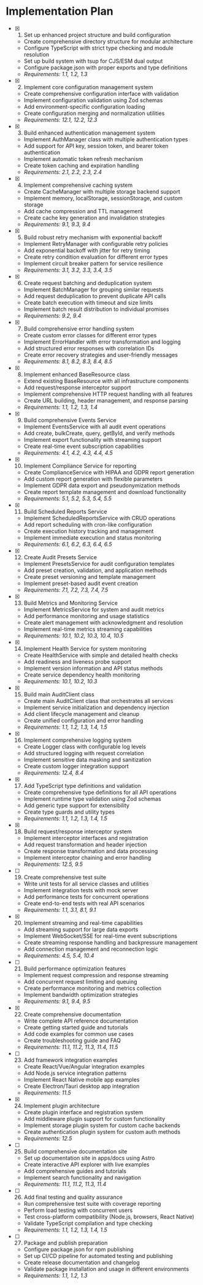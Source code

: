 # Implementation Plan

- [x] 1. Set up enhanced project structure and build configuration
  - Create comprehensive directory structure for modular architecture
  - Configure TypeScript with strict type checking and module resolution
  - Set up build system with tsup for CJS/ESM dual output
  - Configure package.json with proper exports and type definitions
  - _Requirements: 1.1, 1.2, 1.3_

- [x] 2. Implement core configuration management system
  - Create comprehensive configuration interface with validation
  - Implement configuration validation using Zod schemas
  - Add environment-specific configuration loading
  - Create configuration merging and normalization utilities
  - _Requirements: 12.1, 12.2, 12.3_

- [x] 3. Build enhanced authentication management system
  - Implement AuthManager class with multiple authentication types
  - Add support for API key, session token, and bearer token authentication
  - Implement automatic token refresh mechanism
  - Create token caching and expiration handling
  - _Requirements: 2.1, 2.2, 2.3, 2.4_

- [x] 4. Implement comprehensive caching system
  - Create CacheManager with multiple storage backend support
  - Implement memory, localStorage, sessionStorage, and custom storage
  - Add cache compression and TTL management
  - Create cache key generation and invalidation strategies
  - _Requirements: 9.1, 9.3, 9.4_

- [x] 5. Build robust retry mechanism with exponential backoff
  - Implement RetryManager with configurable retry policies
  - Add exponential backoff with jitter for retry timing
  - Create retry condition evaluation for different error types
  - Implement circuit breaker pattern for service resilience
  - _Requirements: 3.1, 3.2, 3.3, 3.4, 3.5_

- [x] 6. Create request batching and deduplication system
  - Implement BatchManager for grouping similar requests
  - Add request deduplication to prevent duplicate API calls
  - Create batch execution with timeout and size limits
  - Implement batch result distribution to individual promises
  - _Requirements: 9.2, 9.4_

- [x] 7. Build comprehensive error handling system
  - Create custom error classes for different error types
  - Implement ErrorHandler with error transformation and logging
  - Add structured error responses with correlation IDs
  - Create error recovery strategies and user-friendly messages
  - _Requirements: 8.1, 8.2, 8.3, 8.4, 8.5_

- [x] 8. Implement enhanced BaseResource class
  - Extend existing BaseResource with all infrastructure components
  - Add request/response interceptor support
  - Implement comprehensive HTTP request handling with all features
  - Create URL building, header management, and response parsing
  - _Requirements: 1.1, 1.2, 1.3, 1.4_

- [x] 9. Build comprehensive Events Service
  - Implement EventsService with all audit event operations
  - Add create, bulkCreate, query, getById, and verify methods
  - Implement export functionality with streaming support
  - Create real-time event subscription capabilities
  - _Requirements: 4.1, 4.2, 4.3, 4.4, 4.5_

- [x] 10. Implement Compliance Service for reporting
  - Create ComplianceService with HIPAA and GDPR report generation
  - Add custom report generation with flexible parameters
  - Implement GDPR data export and pseudonymization methods
  - Create report template management and download functionality
  - _Requirements: 5.1, 5.2, 5.3, 5.4, 5.5_

- [x] 11. Build Scheduled Reports Service
  - Implement ScheduledReportsService with CRUD operations
  - Add report scheduling with cron-like configuration
  - Create execution history tracking and management
  - Implement immediate execution and status monitoring
  - _Requirements: 6.1, 6.2, 6.3, 6.4, 6.5_

- [x] 12. Create Audit Presets Service
  - Implement PresetsService for audit configuration templates
  - Add preset creation, validation, and application methods
  - Create preset versioning and template management
  - Implement preset-based audit event creation
  - _Requirements: 7.1, 7.2, 7.3, 7.4, 7.5_

- [x] 13. Build Metrics and Monitoring Service
  - Implement MetricsService for system and audit metrics
  - Add performance monitoring and usage statistics
  - Create alert management with acknowledgment and resolution
  - Implement real-time metrics streaming capabilities
  - _Requirements: 10.1, 10.2, 10.3, 10.4, 10.5_

- [x] 14. Implement Health Service for system monitoring
  - Create HealthService with simple and detailed health checks
  - Add readiness and liveness probe support
  - Implement version information and API status methods
  - Create service dependency health monitoring
  - _Requirements: 10.1, 10.2, 10.3_

- [x] 15. Build main AuditClient class
  - Create main AuditClient class that orchestrates all services
  - Implement service initialization and dependency injection
  - Add client lifecycle management and cleanup
  - Create unified configuration and error handling
  - _Requirements: 1.1, 1.2, 1.3, 1.4, 1.5_

- [x] 16. Implement comprehensive logging system
  - Create Logger class with configurable log levels
  - Add structured logging with request correlation
  - Implement sensitive data masking and sanitization
  - Create custom logger integration support
  - _Requirements: 12.4, 8.4_

- [x] 17. Add TypeScript type definitions and validation
  - Create comprehensive type definitions for all API operations
  - Implement runtime type validation using Zod schemas
  - Add generic type support for extensibility
  - Create type guards and utility types
  - _Requirements: 1.1, 1.2, 1.3, 1.4, 1.5_

- [x] 18. Build request/response interceptor system
  - Implement interceptor interfaces and registration
  - Add request transformation and header injection
  - Create response transformation and data processing
  - Implement interceptor chaining and error handling
  - _Requirements: 12.5, 9.5_

- [ ] 19. Create comprehensive test suite
  - Write unit tests for all service classes and utilities
  - Implement integration tests with mock server
  - Add performance tests for concurrent operations
  - Create end-to-end tests with real API scenarios
  - _Requirements: 1.1, 3.1, 8.1, 9.1_

- [x] 20. Implement streaming and real-time capabilities
  - Add streaming support for large data exports
  - Implement WebSocket/SSE for real-time event subscriptions
  - Create streaming response handling and backpressure management
  - Add connection management and reconnection logic
  - _Requirements: 4.5, 5.4, 10.4_

- [ ] 21. Build performance optimization features
  - Implement request compression and response streaming
  - Add concurrent request limiting and queuing
  - Create performance monitoring and metrics collection
  - Implement bandwidth optimization strategies
  - _Requirements: 9.1, 9.4, 9.5_

- [x] 22. Create comprehensive documentation
  - Write complete API reference documentation
  - Create getting started guide and tutorials
  - Add code examples for common use cases
  - Create troubleshooting guide and FAQ
  - _Requirements: 11.1, 11.2, 11.3, 11.4, 11.5_

- [ ] 23. Add framework integration examples
  - Create React/Vue/Angular integration examples
  - Add Node.js service integration patterns
  - Implement React Native mobile app examples
  - Create Electron/Tauri desktop app integration
  - _Requirements: 11.5_

- [x] 24. Implement plugin architecture
  - Create plugin interface and registration system
  - Add middleware plugin support for custom functionality
  - Implement storage plugin system for custom cache backends
  - Create authentication plugin system for custom auth methods
  - _Requirements: 12.5_

- [ ] 25. Build comprehensive documentation site
  - Set up documentation site in apps/docs using Astro
  - Create interactive API explorer with live examples
  - Add comprehensive guides and tutorials
  - Implement search functionality and navigation
  - _Requirements: 11.1, 11.2, 11.3, 11.4_

- [ ] 26. Add final testing and quality assurance
  - Run comprehensive test suite with coverage reporting
  - Perform load testing with concurrent users
  - Test cross-platform compatibility (Node.js, browsers, React Native)
  - Validate TypeScript compilation and type checking
  - _Requirements: 1.1, 1.2, 1.3, 1.4, 1.5_

- [ ] 27. Package and publish preparation
  - Configure package.json for npm publishing
  - Set up CI/CD pipeline for automated testing and publishing
  - Create release documentation and changelog
  - Validate package installation and usage in different environments
  - _Requirements: 1.1, 1.2, 1.3_
